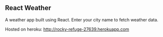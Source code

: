 ## React Weather

A weather app built using React. Enter your city name to fetch weather data.

Hosted on heroku: http://rocky-refuge-27639.herokuapp.com
